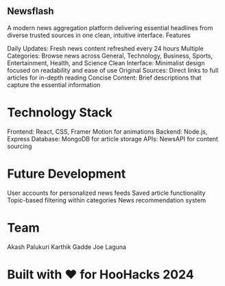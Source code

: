 ## Newsflash
A modern news aggregation platform delivering essential headlines from diverse trusted sources in one clean, intuitive interface.
Features

Daily Updates: Fresh news content refreshed every 24 hours
Multiple Categories: Browse news across General, Technology, Business, Sports, Entertainment, Health, and Science
Clean Interface: Minimalist design focused on readability and ease of use
Original Sources: Direct links to full articles for in-depth reading
Concise Content: Brief descriptions that capture the essential information

# Technology Stack

Frontend: React, CSS, Framer Motion for animations
Backend: Node.js, Express
Database: MongoDB for article storage
APIs: NewsAPI for content sourcing

# Future Development

User accounts for personalized news feeds
Saved article functionality
Topic-based filtering within categories
News recommendation system

# Team

Akash Palukuri
Karthik Gadde 
Joe Laguna 


# Built with ❤️ for HooHacks 2024
